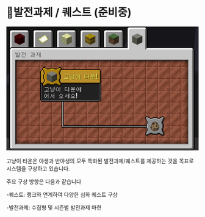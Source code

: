 # 🐹발전과제 / 퀘스트 (준비중)



![커스텀 발전과제 ](<../.gitbook/assets/image (1) (1).png>)

고냥이 타운은 야생과 반야생의 모두 특화된 발전과제/퀘스트를 제공하는 것을 목표로 시스템을 구상하고 있습니다.&#x20;

주요 구상 방향은 다음과 같습니다

\-퀘스트: 랭크와 연계하여 다양한 심화 퀘스트 구상

\-발전과제: 수집형 및 시즌별 발전과제 마련
